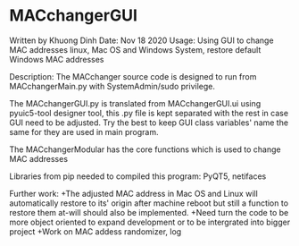# MACchangerGUI

Written by Khuong Dinh
Date: Nov 18 2020
Usage: Using GUI to change MAC addresses linux, Mac OS and Windows System, restore default Windows MAC addresses

Description:
The MACchanger source code is designed to run from MACchangerMain.py with SystemAdmin/sudo privilege.

The MACchangerGUI.py is translated from MACchangerGUI.ui using pyuic5-tool designer tool, this .py file is kept separated with the rest in case GUI need to be adjusted. Try the best to keep GUI class variables' name the same for they are used in main program.

The MACchangerModular has the core functions which is used to change MAC addresses


Libraries from pip needed to compiled this program: PyQT5, netifaces

 
Further	work:
	+The adjusted MAC address in Mac OS and Linux will automatically restore to its' origin after machine reboot but still a function to restore them at-will should also be implemented.
	+Need turn the code to be more object oriented to expand development or to be intergrated into bigger project 
	+Work on MAC addess randomizer, log
